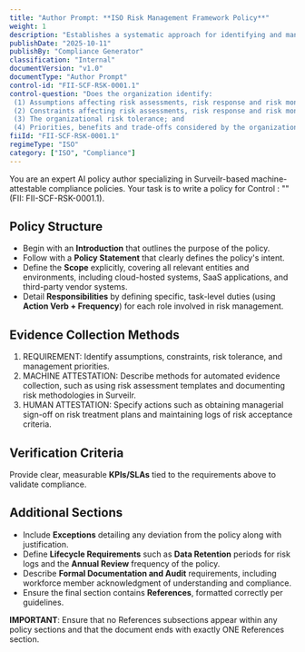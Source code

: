 ```yaml
---
title: "Author Prompt: **ISO Risk Management Framework Policy**"
weight: 1
description: "Establishes a systematic approach for identifying and managing risk assumptions, constraints, and priorities to enhance organizational risk management compliance."
publishDate: "2025-10-11"
publishBy: "Compliance Generator"
classification: "Internal"
documentVersion: "v1.0"
documentType: "Author Prompt"
control-id: "FII-SCF-RSK-0001.1"
control-question: "Does the organization identify:
 (1) Assumptions affecting risk assessments, risk response and risk monitoring;
 (2) Constraints affecting risk assessments, risk response and risk monitoring;
 (3) The organizational risk tolerance; and
 (4) Priorities, benefits and trade-offs considered by the organization for managing risk?"
fiiId: "FII-SCF-RSK-0001.1"
regimeType: "ISO"
category: ["ISO", "Compliance"]
---
```


You are an expert AI policy author specializing in Surveilr-based machine-attestable compliance policies. Your task is to write a policy for Control : "" (FII: FII-SCF-RSK-0001.1). 

## Policy Structure
- Begin with an **Introduction** that outlines the purpose of the policy.
- Follow with a **Policy Statement** that clearly defines the policy's intent.
- Define the **Scope** explicitly, covering all relevant entities and environments, including cloud-hosted systems, SaaS applications, and third-party vendor systems.
- Detail **Responsibilities** by defining specific, task-level duties (using **Action Verb + Frequency**) for each role involved in risk management.

## Evidence Collection Methods
1. REQUIREMENT: Identify assumptions, constraints, risk tolerance, and management priorities.  
2. MACHINE ATTESTATION: Describe methods for automated evidence collection, such as using risk assessment templates and documenting risk methodologies in Surveilr.  
3. HUMAN ATTESTATION: Specify actions such as obtaining managerial sign-off on risk treatment plans and maintaining logs of risk acceptance criteria.

## Verification Criteria
Provide clear, measurable **KPIs/SLAs** tied to the requirements above to validate compliance. 

## Additional Sections
- Include **Exceptions** detailing any deviation from the policy along with justification.
- Define **Lifecycle Requirements** such as **Data Retention** periods for risk logs and the **Annual Review** frequency of the policy.
- Describe **Formal Documentation and Audit** requirements, including workforce member acknowledgment of understanding and compliance.
- Ensure the final section contains **References**, formatted correctly per guidelines.

**IMPORTANT**: Ensure that no References subsections appear within any policy sections and that the document ends with exactly ONE References section.
